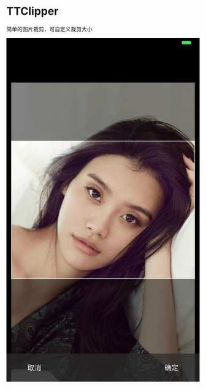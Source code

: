# TTClipper
简单的图片裁剪，可自定义裁剪大小

![Alt text](https://github.com/110440/TTClipper/raw/master/Screenshots/1.png)


